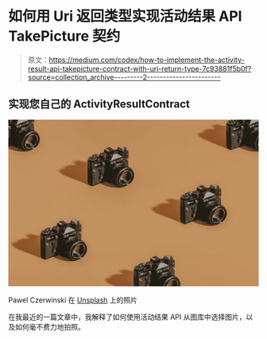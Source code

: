 # 如何用 Uri 返回类型实现活动结果 API TakePicture 契约

> 原文：<https://medium.com/codex/how-to-implement-the-activity-result-api-takepicture-contract-with-uri-return-type-7c93881f5b0f?source=collection_archive---------2----------------------->

## 实现您自己的 ActivityResultContract

![](img/5c2925caffc87dabfa113d5793e4e8e5.png)

Pawel Czerwinski 在 [Unsplash](https://unsplash.com?utm_source=medium&utm_medium=referral) 上的照片

在我最近的一篇文章中，我解释了如何使用活动结果 API 从图库中选择图片，以及如何毫不费力地拍照。